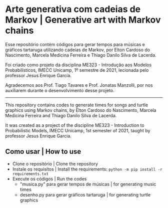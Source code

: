 # Arte generativa com cadeias de Markov | Generative art with Markov chains

Esse repositório contém códigos para gerar tempos para músicas e gráficos tartaruga utilizando cadeias de Markov, por Elton Cardoso do Nascimento, Marcela Medicina Ferreira e Thiago Danilo Silva de Lacerda.

Foi criado como projeto da disciplina ME323 - Introdução aos Modelos Probabilísticos, IMECC Unicamp, 1º semestre de 2021, lecionada pelo professor Jesus Enrique Garcia.

Agradecemos aos Prof. Tiago Tavares e Prof. Jonatas Manzolli, por nos auxiliarem durante o desenvolvimento desse projeto.

---

This repository contains codes to generate times for songs and turtle graphics using Markov chains, by Elton Cardoso do Nascimento, Marcela Medicina Ferreira and Thiago Danilo Silva de Lacerda.

It was created as a project of the discipline ME323 - Introduction to Probabilistic Models, IMECC Unicamp, 1st semester of 2021, taught by professor Jesus Enrique Garcia.


## Como usar | How to use

- Clone o repositório | Clone the repository
- Instale os requisitos | Install the requirements: `python -m pip install -r requirements.txt`
- Execute os códigos | Run the codes
  - "musica.py" para gerar tempos de músicas | for generating music times
  - desenho.py para gerar gráficos tartaruga | for generating turtle graphics
